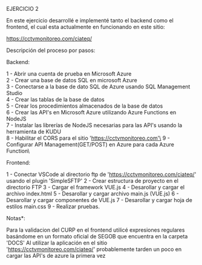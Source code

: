 EJERCICIO 2

En este ejercicio desarrollé e implementé tanto el backend como el frontend, el cual esta actualmente en funcionando en este sitio:

https://cctvmonitoreo.com/ciateq/

Descripción del proceso por pasos:

Backend:

1 - Abrir una cuenta de prueba en Microsoft Azure\
2 - Crear una base de datos SQL en microsoft Azure\
3 - Conectarse a la base de dato SQL de Azure usando SQL Management Studio\
4 - Crear las tablas de la base de datos\
5 - Crear los procedimientos almacenados de la base de datos\
6 - Crear las API's en Microsoft Azure utilizando Azure Functions en NodeJS\
7 - Instalar las librerías de NodeJS necesarias para las API's usando la herramienta de KUDU\
8 - Habilitar el CORS para el sitio 'https://cctvmonitoreo.com'\
9 - Configurar API Management(GET/POST) en Azure para cada Azure Function\

Frontend:

1 - Conectar VSCode al directorio ftp de 'https://cctvmonitoreo.com/ciateq/' usando el plugin 'SimpleSFTP'
2 - Crear estructura de proyecto en el directorio FTP
3 - Cargar el framework VUE.js
4 - Desarollar y cargar el archivo index.html
5 - Desarollar y cargar archivo main.js (VUE.js)
6 - Desarollar y cargar componentes de VUE.js
7 - Desarollar y cargar hoja de estilos main.css
9 - Realizar pruebas.

Notas*:

Para la validacion del CURP en el frontend utilicé expresiones regulares basándome en un formato oficial de SEGOB que encuentra en la carpeta 'DOCS'
Al utilizar la aplicación en el sitio 'https://cctvmonitoreo.com/ciateq/' probablemente tarden un poco en cargar las API's de azure la primera vez
